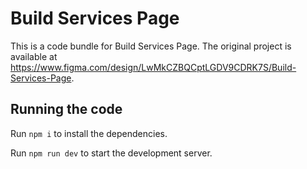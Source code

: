 
  # Build Services Page

  This is a code bundle for Build Services Page. The original project is available at https://www.figma.com/design/LwMkCZBQCptLGDV9CDRK7S/Build-Services-Page.

  ## Running the code

  Run `npm i` to install the dependencies.

  Run `npm run dev` to start the development server.
  